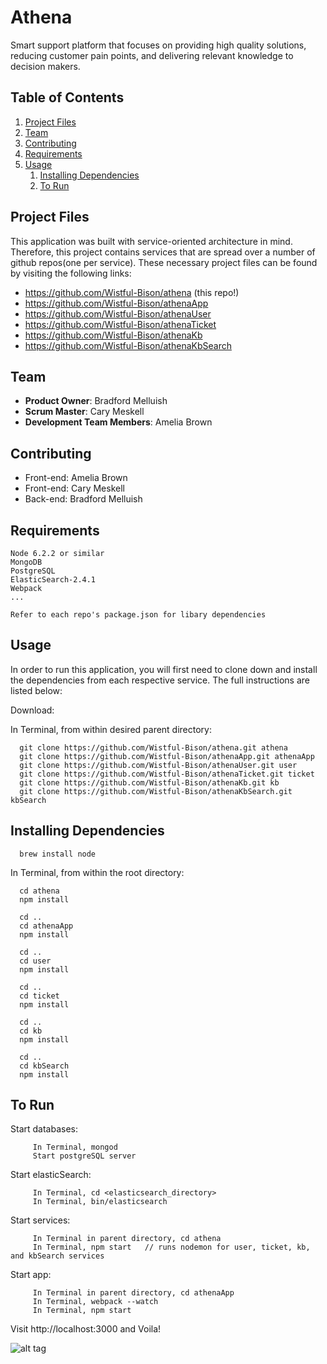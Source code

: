# Athena

Smart support platform that focuses on providing high quality solutions, reducing customer pain points, and delivering relevant knowledge to decision makers.

## Table of Contents

1. [Project Files](#project-files)
2. [Team](#team)
3. [Contributing](#contributing)
4. [Requirements](#requirements)
5. [Usage](#usage)
    1. [Installing Dependencies](#installing-dependencies)
    2. [To Run](#to-run)

## Project Files

This application was built with service-oriented architecture in mind. Therefore, this project contains services that are spread over a number of github repos(one per service). These necessary project files can be found by visiting the following links:

   - https://github.com/Wistful-Bison/athena  (this repo!)
   - https://github.com/Wistful-Bison/athenaApp
   - https://github.com/Wistful-Bison/athenaUser
   - https://github.com/Wistful-Bison/athenaTicket
   - https://github.com/Wistful-Bison/athenaKb
   - https://github.com/Wistful-Bison/athenaKbSearch


## Team

  - __Product Owner__: Bradford Melluish
  - __Scrum Master__: Cary Meskell
  - __Development Team Members__: Amelia Brown
  
## Contributing

  - Front-end: Amelia Brown
  - Front-end: Cary Meskell
  - Back-end: Bradford Melluish

## Requirements

    Node 6.2.2 or similar
    MongoDB
    PostgreSQL
    ElasticSearch-2.4.1
    Webpack
    ...
    
    Refer to each repo's package.json for libary dependencies

## Usage

In order to run this application, you will first need to clone down and install the dependencies from each respective service. The full instructions are listed below:

Download:
  
  In Terminal, from within desired parent directory:
  
      git clone https://github.com/Wistful-Bison/athena.git athena
      git clone https://github.com/Wistful-Bison/athenaApp.git athenaApp
      git clone https://github.com/Wistful-Bison/athenaUser.git user
      git clone https://github.com/Wistful-Bison/athenaTicket.git ticket
      git clone https://github.com/Wistful-Bison/athenaKb.git kb
      git clone https://github.com/Wistful-Bison/athenaKbSearch.git kbSearch

## Installing Dependencies

      brew install node

  In Terminal, from within the root directory:

      cd athena
      npm install
      
      cd ..
      cd athenaApp
      npm install
      
      cd ..
      cd user
      npm install
      
      cd ..
      cd ticket
      npm install
      
      cd ..
      cd kb
      npm install
      
      cd ..
      cd kbSearch
      npm install

## To Run
  
 Start databases:
    
         In Terminal, mongod
         Start postgreSQL server
      
 Start elasticSearch:
         
         In Terminal, cd <elasticsearch_directory>
         In Terminal, bin/elasticsearch
     
 Start services:
     
         In Terminal in parent directory, cd athena
         In Terminal, npm start   // runs nodemon for user, ticket, kb, and kbSearch services
         
 Start app:
     
         In Terminal in parent directory, cd athenaApp
         In Terminal, webpack --watch
         In Terminal, npm start
         
 Visit http://localhost:3000 and Voila!


![alt tag](http://i.imgur.com/ClxpTCd.jpg)
